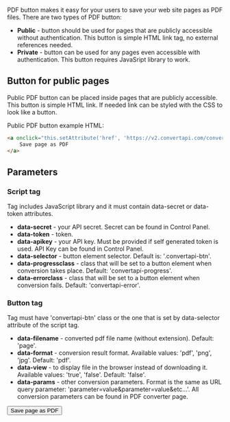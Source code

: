 PDF button makes it easy for your users to save your web site pages as PDF files. There are two types of PDF button:
  
- **Public** - button should be used for pages that are publicly accessible without authentication. This button is simple HTML link tag, no external references needed.
- **Private** - button can be used for any pages even accessible with authentication. This button requires JavaSript library to work.

## Button for public pages

Public PDF button can be placed inside pages that are publicly accessible. This button is simple HTML link. If needed link can be styled with the CSS to look like a button.

Public PDF button example HTML:

```html
<a onclick="this.setAttribute('href', 'https://v2.convertapi.com/convert/web/to/pdf?secret=<YOUR SECRET HERE>&download=attachment&url=' + encodeURI(window.location))" href="#">
    Save page as PDF
</a>
```

## Parameters

### Script tag

Tag includes JavaScript library and it must contain data-secret or data-token attributes.

- **data-secret** - your API secret. Secret can be found in Control Panel.
- **data-token** - token.
- **data-apikey** - your API key. Must be provided if self generated token is used. API Key can be found in Control Panel.
- **data-selector** - button element selector. Default is: '.convertapi-btn'.
- **data-progressclass** - class that will be set to a button element when conversion takes place. Default: 'convertapi-progress'.
- **data-errorclass** - class that will be set to a button element when conversion fails. Default: 'convertapi-error'.

### Button tag

Tag must have 'convertapi-btn' class or the one that is set by data-selector attribute of the script tag.

- **data-filename** - converted pdf file name (without extension). Default: 'page'.
- **data-format** - conversion result format. Available values: 'pdf', 'png', 'jpg'. Default: 'pdf'.
- **data-view** - to display file in the browser instead of downloading it. Available values: 'true', 'false'. Default: 'false'.
- **data-params** - other conversion parameters. Format is the same as URL query parameter: 'parameter=value&parameter=value&etc...'. All conversion parameters can be found in PDF converter page.



<script src="cdn.convertapi/com/button.js" data-secret=""></script>
<link rel="stylesheet" type="text/css" href="https://cdn.convertapi.com/button.css">
<button class="convertapi-btn">Save page as PDF</button>
